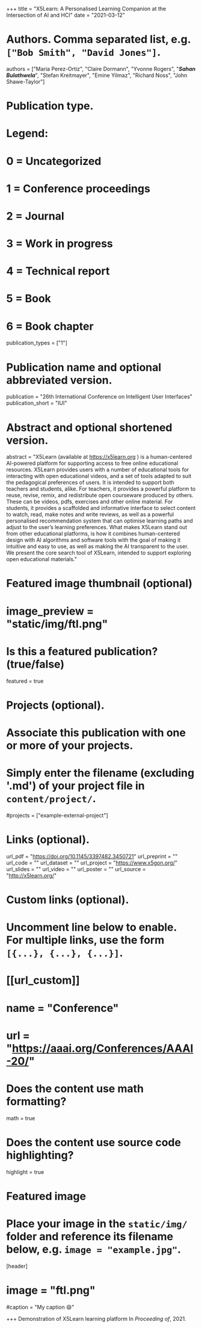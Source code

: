 +++
title = "X5Learn: A Personalised Learning Companion at the Intersection of AI and HCI"
date = "2021-03-12"

# Authors. Comma separated list, e.g. `["Bob Smith", "David Jones"]`.

authors = ["Maria Perez-Ortiz", "Claire Dormann", "Yvonne Rogers", "***Sahan Bulathwela***", "Stefan Kreitmayer", "Emine Yilmaz", "Richard Noss", "John Shawe-Taylor"]

# Publication type.
# Legend:
# 0 = Uncategorized
# 1 = Conference proceedings
# 2 = Journal
# 3 = Work in progress
# 4 = Technical report
# 5 = Book
# 6 = Book chapter
publication_types = ["1"]

# Publication name and optional abbreviated version.
publication = "26th International Conference on Intelligent User Interfaces"
publication_short = "IUI"

# Abstract and optional shortened version.

abstract = "X5Learn (available at https://x5learn.org ) is a human-centered AI-powered platform for supporting access to free online educational resources. X5Learn provides users with a number of educational tools for interacting with open educational videos, and a set of tools adapted to suit the pedagogical preferences of users. It is intended to support both teachers and students, alike. For teachers, it provides a powerful platform to reuse, revise, remix, and redistribute open courseware produced by others. These can be videos, pdfs, exercises and other online material. For students, it provides a scaffolded and informative interface to select content to watch, read, make notes and write reviews, as well as a powerful personalised recommendation system that can optimise learning paths and adjust to the user’s learning preferences. What makes X5Learn stand out from other educational platforms, is how it combines human-centered design with AI algorithms and software tools with the goal of making it intuitive and easy to use, as well as making the AI transparent to the user. We present the core search tool of X5Learn, intended to support exploring open educational materials."
# Featured image thumbnail (optional)
# image_preview = "static/img/ftl.png"

# Is this a featured publication? (true/false)
featured = true

# Projects (optional).
#   Associate this publication with one or more of your projects.
#   Simply enter the filename (excluding '.md') of your project file in `content/project/`.
#projects = ["example-external-project"]

# Links (optional).
url_pdf = "https://doi.org/10.1145/3397482.3450721"
url_preprint = ""
url_code = ""
url_dataset = ""
url_project = "https://www.x5gon.org/"
url_slides = ""
url_video = ""
url_poster = ""
url_source = "http://x5learn.org/"

# Custom links (optional).
#   Uncomment line below to enable. For multiple links, use the form `[{...}, {...}, {...}]`.
# [[url_custom]]
# name = "Conference"
# url = "https://aaai.org/Conferences/AAAI-20/"

# Does the content use math formatting?
math = true

# Does the content use source code highlighting?
highlight = true
  
# Featured image
# Place your image in the `static/img/` folder and reference its filename below, e.g. `image = "example.jpg"`.
[header]
# image = "ftl.png"
#caption = "My caption :smile:"

+++
Demonstration of X5Learn learning platform
In *Proceeding of*, 2021. 
